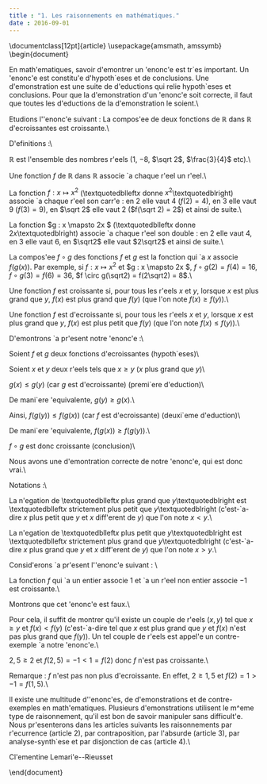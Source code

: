 ```yaml
---
title : "1. Les raisonnements en mathématiques."
date : 2016-09-01
---
```

<script type="text/x-mathjax-config">
MathJax.Hub.Config({
  tex2jax: {inlineMath: [['$','$'], ['\\(','\\)']]}
});
</script>
<script type="text/javascript" async src="path-to-mathjax/MathJax.js?config=TeX-AMS_CHTML"></script>

\documentclass[12pt]{article}
\usepackage{amsmath, amssymb}
\begin{document}

En math\'ematiques, savoir d\'emontrer un \'enonc\'e est tr\`es important. Un \'enonc\'e est constitu\'e d'hypoth\`eses et de conclusions. Une d\'emonstration est une suite de d\'eductions qui relie hypoth\`eses et conclusions. Pour que la d\'emonstration d'un \'enonc\'e soit correcte, il faut que toutes les d\'eductions de la d\'emonstration le soient.\\

Etudions l'\'enonc\'e suivant : La compos\'ee de deux fonctions de $\mathbb{R}$ dans $\mathbb{R}$ d\'ecroissantes est croissante.\\

D\'efinitions :\\

$\mathbb{R}$ est l'ensemble des nombres r\'eels ($1$, $-8$, $\sqrt 2$, $\frac{3}{4}$ etc).\\
 
Une fonction $f$ de $\mathbb{R}$ dans $\mathbb{R}$ associe \`a chaque r\'eel un r\'eel.\\

La fonction $f : x \mapsto x^2$ (\textquotedblleft$x$ donne $x^2$\textquotedblright) associe \`a chaque r\'eel son carr\'e : en 2 elle vaut 4 ($f(2) = 4$), en 3 elle vaut 9 ($f(3) = 9$), en $\sqrt 2$ elle vaut 2 ($f(\sqrt 2) = 2$) et ainsi de suite.\\

La fonction $g : x \mapsto 2x $ (\textquotedblleft$x$ donne $2x$\textquotedblright) associe \`a chaque r\'eel son double : en 2 elle vaut 4, en 3 elle vaut 6, en $\sqrt2$ elle vaut $2\sqrt2$ et ainsi de suite.\\

La compos\'ee $f \circ g$ des fonctions $f$ et $g$ est la fonction qui \`a $x$ associe $f(g(x))$.
Par exemple, si $f : x \mapsto x^2$ et $g : x \mapsto 2x $, $f \circ g(2) = f(4) = 16$, $f \circ g(3) = f(6) = 36$, $f \circ g(\sqrt2) = f(2\sqrt2) = 8$.\\

Une fonction $f$ est croissante si, pour tous les r\'eels $x$ et $y$, lorsque $x$ est plus grand que $y$, $f(x)$ est plus grand que $f(y)$ (que l'on note $f(x) \geq f(y)$).\\

Une fonction $f$ est d\'ecroissante si, pour tous les r\'eels $x$ et $y$, lorsque $x$ est plus grand que $y$, $f(x)$ est plus petit que $f(y)$ (que l'on note $f(x) \leq f(y)$).\\

D\'emontrons \`a pr\'esent notre \'enonc\'e :\\

Soient $f$ et $g$ deux fonctions d\'ecroissantes (hypoth\`eses)\\ 

Soient $x$ et $y$ deux r\'eels tels que $x \geq y$ ($x$ plus grand que $y$)\\

$g(x) \leq g(y)$ (car $g$ est d\'ecroissante) (premi\`ere d\'eduction)\\

De mani\`ere \'equivalente, $g(y) \geq g(x)$.\\

Ainsi, $f(g(y)) \leq f(g(x))$ (car $f$ est d\'ecroissante) (deuxi\`eme d\'eduction)\\

De mani\`ere \'equivalente, $f(g(x)) \geq f(g(y))$.\\

$f \circ g$ est donc croissante (conclusion)\\

Nous avons une d\'emontration correcte de notre \'enonc\'e, qui est donc vrai.\\

Notations :\\

La n\'egation de \textquotedblleft$x$ plus grand que $y$\textquotedblright est \textquotedblleft$x$ strictement plus petit que $y$\textquotedblright (c'est-\`a-dire $x$ plus petit que $y$ et $x$ diff\'erent de $y$) que l'on note $x < y$.\\

La n\'egation de  \textquotedblleft$x$ plus petit que $y$\textquotedblright est \textquotedblleft$x$ strictement plus grand que $y$\textquotedblright (c'est-\`a-dire $x$ plus grand que $y$ et $x$ diff\'erent de $y$) que l'on note $x > y$.\\

Consid\'erons \`a pr\'esent l'\'enonc\'e suivant : \\

La fonction $f$ qui \`a un entier associe $1$ et \`a un r\'eel non entier associe $-1$ est croissante.\\

Montrons que cet \'enonc\'e est faux.\\ 

Pour cela, il suffit de montrer qu'il existe un couple de r\'eels $(x,y)$ tel que $x \geq y$ et $f(x) < f(y)$ (c'est-\`a-dire tel que $x$ est plus grand que $y$ et $f(x)$ n'est pas plus grand que $f(y)$). Un tel couple de r\'eels est appel\'e un contre-exemple \`a notre \'enonc\'e.\\

$2,5 \geq 2$ et $f(2,5) = -1 < 1 = f(2)$ donc $f$ n'est pas croissante.\\

Remarque : $f$ n'est pas non plus d\'ecroissante. En effet, $2 \geq 1,5$ et $f(2) = 1 > -1 = f(1,5)$.\\

Il existe une multitude d'\'enonc\'es, de d\'emonstrations et de contre-exemples en math\'ematiques. Plusieurs d\'emonstrations utilisent le m\^eme type de raisonnement, qu'il est bon de savoir manipuler sans difficult\'e. Nous pr\'esenterons dans les articles suivants les raisonnements par r\'ecurrence (article 2), par contraposition, par l'absurde (article 3), par analyse-synth\`ese et par disjonction de cas (article 4).\\

Cl\'ementine Lemari\'e--Rieusset

\end{document}
